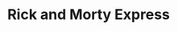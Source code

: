 ---
title: Rick and Morty Express
description: API Rick and Morty Express
tags:
  - http
  - nodejs
  - javascript
  - express
---
